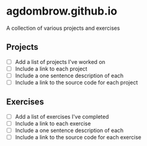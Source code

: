 # agdombrow.github.io

A collection of various projects and exercises

## Projects

- [ ] Add a list of projects I've worked on
- [ ] Include a link to each project
- [ ] Include a one sentence description of each
- [ ] Include a link to the source code for each project

## Exercises

- [ ] Add a list of exercises I've completed
- [ ] Include a link to each exercise
- [ ] Include a one sentence description of each
- [ ] Include a link to the source code for each exercise

